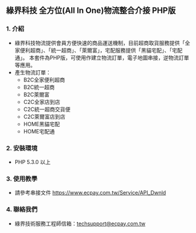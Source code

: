 ## 綠界科技 全方位(All In One)物流整合介接 PHP版

### 1. 介紹

* 綠界科技物流提供會員方便快速的商品運送機制，目前超商取貨服務提供「全家便利超商」、「統一超商」、「萊爾富」，宅配服務提供「黑貓宅配」、「宅配通」。 
  本套件為PHP版，可使用作建立物流訂單，電子地圖串接，逆物流訂單等應用。
* 產生物流訂單：
  * B2C全家便利超商   
  * B2C統一超商
  * B2C萊爾富
  * C2C全家店到店
  * C2C統一超商交貨便
  * C2C萊爾富店到店
  * HOME黑貓宅配
  * HOME宅配通

### 2. 安裝環境

* PHP 5.3.0 以上

### 3. 使用教學

* 請參考串接文件 https://www.ecpay.com.tw/Service/API_Dwnld

### 4. 聯絡我們

* 綠界技術服務工程師信箱：techsupport@ecpay.com.tw



